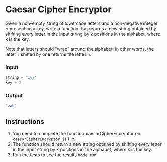 # Caesar Cipher Encryptor
Given a non-empty string of lowercase letters and a non-negative integer representing a key, write a function that returns a new string obtained by shifting every letter in the input string by k positions in the alphabet, where k is the key.

Note that letters should "wrap" around the alphabet; in other words, the letter `z` shifted by one returns the letter `a`.

### Input
```js
string = "xyz"
key = 2
```

### Output
```js
"zab"
```

## Instructions
1. You need to complete the function caesarCipherEncryptor on `caesarCipherEncryptor.js` file.
2. The function should return a new string obtained by shifting every letter in the input string by k positions in the alphabet, where k is the key.
3. Run the tests to see the results `node run`